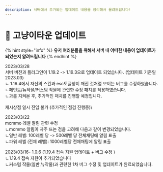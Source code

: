 ```yaml
---
description: 서버에서 추가되는 업데이트 내용을 정리해서 올려드립니다!
---
```


# 📣 고냥이타운 업데이트

{% hint style="info" %}
**유저 여러분들을 위해서 서버 내 어떠한 내용이 업데이트가 되었는지 알려드립니다**
{% endhint %}

2023/03/28\
서버 버전과 플러그인이 1.19.2 -> 1.19.3으로 업데이트 되었습니다. (업데이트 기준일 2023.03)\
ㄴ 1.19.4에서 자신의 스킨과 esc토글창이 깨진 것처럼 보이는 버그를 수정하였습니다.\
ㄴ페인트/뉴작물/커스텀 작물에 관련한 수정 패치를 적용하였습니다. \
ㄴ과를 지켜본 후, 추가적인 패치를 진행할 예정입니다. \
\
캐시상점 일시 진입 불가 (추가적인 점검 진행중)\


2023/03/22\
mcmmo 레벨 알림 관련 수정\
ㄴmcmmo 알림이 자주 뜨는 점을 고려해 다음과 같이 변경되었습니다.\
ㄴ일반 레벨: 100레벨 당 -> 500레벨 당 전체채팅에 알림 표출\
ㄴ파워 레벨 (전체 레벨): 1000레벨당 전체채팅에 알림 표출

2023/03/16- 1.0.6 (1.19.4 접속 지원 업데이트 + 버그 수정 )\
ㄴ1.19.4 접속 지원이 추가되었습니다 \
ㄴ커스텀 작물(일반,뉴작물)과 관련한 1차 버그 수정 및 업데이트가 완료되었습니다.

